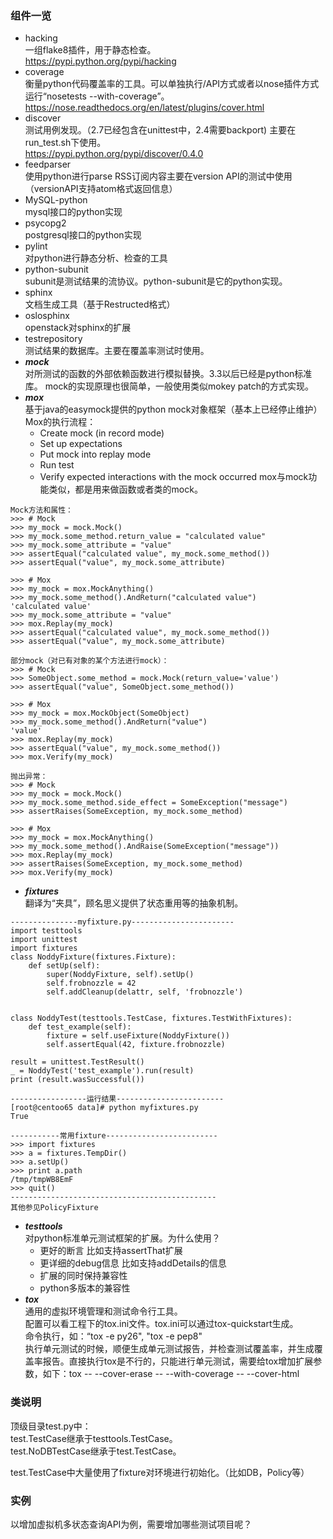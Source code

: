 ### 组件一览
+ hacking        
一组flake8插件，用于静态检查。  
https://pypi.python.org/pypi/hacking 
+ coverage        
衡量python代码覆盖率的工具。可以单独执行/API方式或者以nose插件方式运行“nosetests --with-coverage”。  
https://nose.readthedocs.org/en/latest/plugins/cover.html  
+ discover   
测试用例发现。（2.7已经包含在unittest中，2.4需要backport) 主要在run_test.sh下使用。  
https://pypi.python.org/pypi/discover/0.4.0   
+ feedparser   
使用python进行parse RSS订阅内容主要在version API的测试中使用（versionAPI支持atom格式返回信息）
+ MySQL-python  
mysql接口的python实现
+ psycopg2  
postgresql接口的python实现
+ pylint       
对python进行静态分析、检查的工具
+ python-subunit   
subunit是测试结果的流协议。python-subunit是它的python实现。
+ sphinx      
文档生成工具（基于Restructed格式）
+ oslosphinx  
openstack对sphinx的扩展
+ testrepository  
测试结果的数据库。主要在覆盖率测试时使用。
+ ***mock***       
对所测试的函数的外部依赖函数进行模拟替换。3.3以后已经是python标准库。
mock的实现原理也很简单，一般使用类似mokey patch的方式实现。  
+ ***mox***        
基于java的easymock提供的python mock对象框架（基本上已经停止维护）   
Mox的执行流程：
	* Create mock (in record mode)
	* Set up expectations
	* Put mock into replay mode
	* Run test
	* Verify expected interactions with the mock occurred
mox与mock功能类似，都是用来做函数或者类的mock。

```
Mock方法和属性：
>>> # Mock
>>> my_mock = mock.Mock()
>>> my_mock.some_method.return_value = "calculated value"
>>> my_mock.some_attribute = "value"
>>> assertEqual("calculated value", my_mock.some_method())
>>> assertEqual("value", my_mock.some_attribute)

>>> # Mox
>>> my_mock = mox.MockAnything()
>>> my_mock.some_method().AndReturn("calculated value")
'calculated value'
>>> my_mock.some_attribute = "value"
>>> mox.Replay(my_mock)
>>> assertEqual("calculated value", my_mock.some_method())
>>> assertEqual("value", my_mock.some_attribute)

部分mock（对已有对象的某个方法进行mock）：
>>> # Mock
>>> SomeObject.some_method = mock.Mock(return_value='value')
>>> assertEqual("value", SomeObject.some_method())

>>> # Mox
>>> my_mock = mox.MockObject(SomeObject)
>>> my_mock.some_method().AndReturn("value")
'value'
>>> mox.Replay(my_mock)
>>> assertEqual("value", my_mock.some_method())
>>> mox.Verify(my_mock)

抛出异常：
>>> # Mock
>>> my_mock = mock.Mock()
>>> my_mock.some_method.side_effect = SomeException("message")
>>> assertRaises(SomeException, my_mock.some_method)

>>> # Mox
>>> my_mock = mox.MockAnything()
>>> my_mock.some_method().AndRaise(SomeException("message"))
>>> mox.Replay(my_mock)
>>> assertRaises(SomeException, my_mock.some_method)
>>> mox.Verify(my_mock)

```
+ ***fixtures***  
翻译为“夹具”，顾名思义提供了状态重用等的抽象机制。
```
---------------myfixture.py-----------------------
import testtools
import unittest
import fixtures
class NoddyFixture(fixtures.Fixture):
    def setUp(self):
        super(NoddyFixture, self).setUp()
        self.frobnozzle = 42
        self.addCleanup(delattr, self, 'frobnozzle')


class NoddyTest(testtools.TestCase, fixtures.TestWithFixtures):
    def test_example(self):
        fixture = self.useFixture(NoddyFixture())
        self.assertEqual(42, fixture.frobnozzle)

result = unittest.TestResult()
_ = NoddyTest('test_example').run(result)
print (result.wasSuccessful())

-----------------运行结果------------------------
[root@centoo65 data]# python myfixtures.py
True
 
-----------常用fixture-------------------------
>>> import fixtures
>>> a = fixtures.TempDir()
>>> a.setUp()
>>> print a.path
/tmp/tmpWB8EmF
>>> quit()
----------------------------------------------
其他参见PolicyFixture
```
+ ***testtools***   
对python标准单元测试框架的扩展。为什么使用？
  + 更好的断言    比如支持assertThat扩展
  + 更详细的debug信息  比如支持addDetails的信息
  + 扩展的同时保持兼容性  
  + python多版本的兼容性
+ ***tox***   
通用的虚拟环境管理和测试命令行工具。    
配置可以看工程下的tox.ini文件。tox.ini可以通过tox-quickstart生成。     
命令执行，如：“tox -e py26", "tox -e pep8"   
执行单元测试的时候，顺便生成单元测试报告，并检查测试覆盖率，并生成覆盖率报告。直接执行tox是不行的，只能进行单元测试，需要给tox增加扩展参数，如下：tox -- --cover-erase -- --with-coverage -- --cover-html


### 类说明
顶级目录test.py中：   
test.TestCase继承于testtools.TestCase。  
test.NoDBTestCase继承于test.TestCase。   

test.TestCase中大量使用了fixture对环境进行初始化。（比如DB，Policy等）   
### 实例
以增加虚拟机多状态查询API为例，需要增加哪些测试项目呢？



